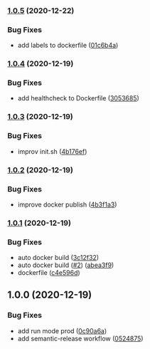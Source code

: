 ### [1.0.5](https://github.com/VivumLab/docker-docusaurus/compare/v1.0.4...v1.0.5) (2020-12-22)


### Bug Fixes

* add labels to dockerfile ([01c6b4a](https://github.com/VivumLab/docker-docusaurus/commit/01c6b4a8383ccecd25ad9cead255318f84bae9bf))

### [1.0.4](https://github.com/VivumLab/docker-docusaurus/compare/v1.0.3...v1.0.4) (2020-12-19)


### Bug Fixes

* add healthcheck to Dockerfile ([3053685](https://github.com/VivumLab/docker-docusaurus/commit/305368587cf5330005650fc177d81aab904c2fca))

### [1.0.3](https://github.com/VivumLab/docker-docusaurus/compare/v1.0.2...v1.0.3) (2020-12-19)


### Bug Fixes

* improv init.sh ([4b176ef](https://github.com/VivumLab/docker-docusaurus/commit/4b176ef69d458a58c030e721e44176114d9cb6c8))

### [1.0.2](https://github.com/VivumLab/docker-docusaurus/compare/v1.0.1...v1.0.2) (2020-12-19)


### Bug Fixes

* improve docker publish ([4b3f1a3](https://github.com/VivumLab/docker-docusaurus/commit/4b3f1a39e0f8fdcd1aec3ed72f231d992dcd9187))

### [1.0.1](https://github.com/VivumLab/docker-docusaurus/compare/v1.0.0...v1.0.1) (2020-12-19)


### Bug Fixes

* auto docker build ([3c12f32](https://github.com/VivumLab/docker-docusaurus/commit/3c12f326b159706ca860519b10ebed8e28e80adc))
* auto docker build ([#2](https://github.com/VivumLab/docker-docusaurus/issues/2)) ([abea3f9](https://github.com/VivumLab/docker-docusaurus/commit/abea3f97a942fc2aae558f12ba2b3b6aff70c9ae))
* dockerfile ([c4e596d](https://github.com/VivumLab/docker-docusaurus/commit/c4e596d31d23cb75b4af6c262f82e03c87933d27))

## 1.0.0 (2020-12-19)


### Bug Fixes

* add run mode prod ([0c90a6a](https://github.com/VivumLab/docker-docusaurus/commit/0c90a6aeb2ab5578714b46160fe05dbb9aa085b5))
* add semantic-release workflow ([0524875](https://github.com/VivumLab/docker-docusaurus/commit/0524875f7630ce780931b66d0c56687ac01b80a1))
